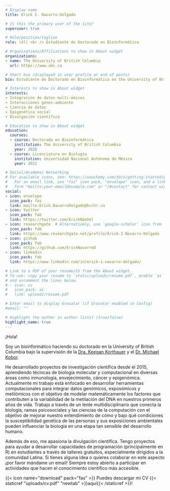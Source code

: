 ```yaml
---
# Display name
title: Erick I. Navarro-Delgado

# Is this the primary user of the site?
superuser: true

# Role/position/tagline
role: (él) <br /> Estudiante de Doctorado en Bioinformática

# Organizations/Affiliations to show in About widget
organizations:
- name: The University of British Columbia
  url: https://www.ubc.ca

# Short bio (displayed in user profile at end of posts)
bio: Estudiante de Doctorado en Bioinformática en the University of British Columbia

# Interests to show in About widget
interests:
- Integración de datos multi-ómicos 
- Interacciones genes-ambiente
- Ciencia de datos
- Epigenética social
- Divulgación científica

# Education to show in About widget
education:
  courses:
  - course: Doctorado en Bioinformática
    institution: The University of British Columbia
    year: 2026
  - course: Licenciatura en Biología
    institution: Universidad Nacional Autónoma de México
    year: 2021

# Social/Academic Networking
# For available icons, see: https://wowchemy.com/docs/getting-started/page-builder/#icons
#   For an email link, use "fas" icon pack, "envelope" icon, and a link in the
#   form "mailto:your-email@example.com" or "/#contact" for contact widget.
social:
- icon: envelope
  icon_pack: fas
  link: mailto:Erick.NavarroDelgado@bcchr.ca
- icon: twitter
  icon_pack: fab
  link: https://twitter.com/ErickNavDel
- icon: researchgate  # Alternatively, use `google-scholar` icon from `ai` icon pack
  icon_pack: fab
  link: https://www.researchgate.net/profile/Erick-I-Navarro-Delgado
- icon: github
  icon_pack: fab
  link: https://github.com/ErickNavarroD
- icon: linkedin
  icon_pack: fab
  link: https://www.linkedin.com/in/erick-i-navarro-delgado/

# Link to a PDF of your resume/CV from the About widget.
# To use: copy your resume to `static/uploads/resume.pdf`, enable `ai` icons in `params.toml`,
# and uncomment the lines below.
# - icon: cv
#   icon_pack: ai
#   link: uploads/resume.pdf

# Enter email to display Gravatar (if Gravatar enabled in Config)
#email: ""

# Highlight the author in author lists? (true/false)
highlight_name: true
---
```


¡Hola!

Soy un bioinformático haciendo su doctorado en la University of British Columbia bajo la supervisión de la [Dra. Keegan Korthauer](https://kkorthauer.org) y el [Dr. Michael Kobor](https://www.bcchr.ca/kobor-lab). 

He desarrollado proyectos de investigación científica desde el 2015, aprendiendo técincas de biología molecular y computacional en diversas áreas como inmunología, envejecimiento, cáncer y epigenómica. Actualmente mi trabajo está enfocado en desarrollar herramientas computacionales para integrar datos genómicos, exposómicos y metilómicos con el objetivo de modelar matemáticamente los factores que contributen a la variabilidad de la metilación del DNA en nuestros primeros años de vida. Trabajo a través de un lente multidisciplinario que conecta la biología, ramas psicosociales y las ciencias de la computación con el objetivo de mejorar nuestro entendimiento de cómo y bajo qué condiciones la susceptibilidad genética de las personas y sus exposiciones ambientales pueden influenciar la biología en una etapa tan sensible del desarrollo humano. 

Además de eso, me apasiona la divulgación científica. Tengo proyectos para ayudar a desarrollar capacidades de programación (principalmente en R) en estudiantes a través de talleres gratuitos, especialmente dirigidos a la comunidad Latina. Si tienes alguna idea o quieres colaborar en este aspecto ¡por favor mándame un email! Siempre estoy abierto a participar en actividades que hacen el conocimiento científico más accesible. 

{{< icon name="download" pack="fas" >}} Puedes descargar mi CV {{< staticref "uploads/cv.pdf" "newtab" >}}aquí{{< /staticref >}}! 
